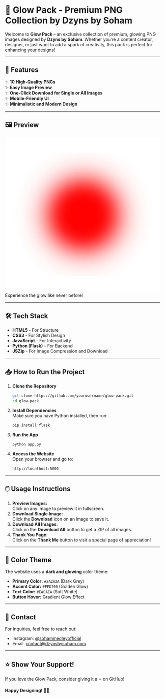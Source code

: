 # 🌟 **Glow Pack - Premium PNG Collection by Dzyns by Soham**  

Welcome to **Glow Pack** – an exclusive collection of premium, glowing PNG images designed by **Dzyns by Soham**. Whether you're a content creator, designer, or just want to add a spark of creativity, this pack is perfect for enhancing your designs!  

---

## 🚀 **Features**

✨ **10 High-Quality PNGs**  
✨ **Easy Image Preview**  
✨ **One-Click Download for Single or All Images**  
✨ **Mobile-Friendly UI**  
✨ **Minimalistic and Modern Design**  

---

## 🖼️ **Preview**

![Glow Pack Preview](static/images/glow1.png)  
Experience the glow like never before!  

---

## 🛠️ **Tech Stack**

- **HTML5** - For Structure  
- **CSS3** - For Stylish Design  
- **JavaScript** - For Interactivity  
- **Python (Flask)** - For Backend  
- **JSZip** - For Image Compression and Download  

---

## 📥 **How to Run the Project**

1. **Clone the Repository**  
    ```bash
    git clone https://github.com/yourusername/glow-pack.git
    cd glow-pack
    ```

2. **Install Dependencies**  
    Make sure you have Python installed, then run:  
    ```bash
    pip install flask
    ```

3. **Run the App**  
    ```bash
    python app.py
    ```

4. **Access the Website**  
    Open your browser and go to:  
    ```
    http://localhost:5000
    ```

---

## 🖱️ **Usage Instructions**

1. **Preview Images:**  
    Click on any image to preview it in fullscreen.  
2. **Download Single Image:**  
    Click the **Download** icon on an image to save it.  
3. **Download All Images:**  
    Click on the **Download All** button to get a ZIP of all images.  
4. **Thank You Page:**  
    Click on the **Thank Me** button to visit a special page of appreciation!  

---

## 🎨 **Color Theme**  

The website uses a **dark and glowing** color theme:  
- **Primary Color:** `#2A2A2A` (Dark Grey)  
- **Accent Color:** `#FFD700` (Golden Glow)  
- **Text Color:** `#EAEAEA` (Soft White)  
- **Button Hover:** Gradient Glow Effect  

---

## 📧 **Contact**  

For inquiries, feel free to reach out:  
- Instagram: [@sohammedleyofficial](https://www.instagram.com/sohammedleyofficial)  
- Email: [contact@dzynsbysoham.com](mailto:contact@dzynsbysoham.com)  

---

## ⭐ **Show Your Support!**  

If you love the Glow Pack, consider giving it a ⭐ on GitHub!  

**Happy Designing!** 🎨✨
